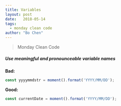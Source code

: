 ```yaml
---
title: Variables
layout: post
date:   2018-05-14
tags: 
  - monday clean code
author: "Bo Chen"
---
```

> Monday Clean Code
##### Use meaningful and pronounceable variable names

**Bad:**
```javascript
const yyyymmdstr = moment().format('YYYY/MM/DD');
```

**Good:**
```javascript
const currentDate = moment().format('YYYY/MM/DD');
```
